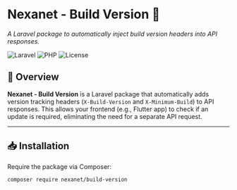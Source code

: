 # Nexanet - Build Version 🚀
_A Laravel package to automatically inject build version headers into API responses._

![Laravel](https://img.shields.io/badge/Laravel-9.x%20%7C%2010.x%20%7C%2011.x-red.svg?style=flat-square)
![PHP](https://img.shields.io/badge/PHP-8.1%20%7C%208.2%20%7C%208.3%20%7C%208.4-blue.svg?style=flat-square)
![License](https://img.shields.io/badge/license-MIT-green.svg?style=flat-square)

## 📌 Overview
**Nexanet - Build Version** is a Laravel package that automatically adds version tracking headers (`X-Build-Version` and `X-Minimum-Build`) to API responses. This allows your frontend (e.g., Flutter app) to check if an update is required, eliminating the need for a separate API request.

---

## 📥 Installation
Require the package via Composer:
```
composer require nexanet/build-version
